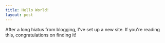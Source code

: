 ```yaml
---
title: Hello World!
layout: post
---
```

After a long hiatus from blogging, I've set up a new site. If you're reading this, congratulations on finding it!
